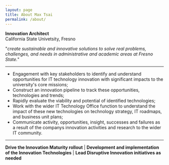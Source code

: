```yaml
---
layout: page
title: About Max Tsai
permalink: /about/
---
```


**Innovation Architect**  
California State Univetsity, Fresno
  
"_create sustainable and innovative solutions to solve real problems, challenges, and needs in administrative and academic areas at Fresno State._"  
  
---  

* Engagement with key stakeholders to identify and understand opportunities for IT technology innovation with significant impacts to the university's core missions;
* Construct an innovation pipeline to track these opportunities, technologies and trends; 
* Rapidly evaluate the viability and potential of identified technologies;
* Work with the wider IT Technology Office function to understand the impact of these new technologies on technology strategy, IT roadmaps, and business unit plans;
* Communicate activity, opportunities, insight, successes and failures as a result of the companys innovation activities and research to the wider IT community.

---


**Drive the Innovation Maturity rollout** | **Development and implementation of the Innovation Technologies** | **Lead Disruptive Innovation initiatives as needed**